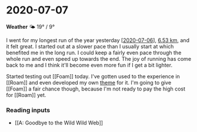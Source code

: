 # 2020-07-07

**Weather** 🌤 19° / 9°

I went for my longest run of the year yesterday [[2020-07-06]], [6.53 km](https://www.strava.com/activities/3722116149), and it felt great. I started out at a slower pace than I usually start at which benefited me in the long run. I could keep a fairly even pace through the whole run and even speed up towards the end. The joy of running has come back to me and I think it'll become even more fun if I get a bit lighter.

Started testing out [[Foam]] today. I've gotten used to the experience in [[Roam]] and even developed my own [theme](https://github.com/believer/roam-night-owl) for it. I'm going to give [[Foam]] a fair chance though, because I'm not ready to pay the high cost for [[Roam]] yet.

### Reading inputs

- [[A: Goodbye to the Wild Wild Web]]

[//begin]: # "Autogenerated link references for markdown compatibility"
[2020-07-06]: 2020-07-06 "2020 07 06"
[//end]: # "Autogenerated link references"
